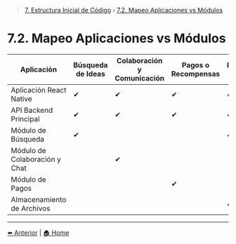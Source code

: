 > [7. Estructura Inicial de Código](../7.md) › [7.2. Mapeo Aplicaciones vs Módulos](7.2.md)

# 7.2. Mapeo Aplicaciones vs Módulos

| Aplicación | Búsqueda de Ideas | Colaboración y Comunicación | Pagos o Recompensas | Publicación de Ideas | Gestión de Perfil |
|---|---|---|---|---|---|
| Aplicación React Native | ✔ | ✔ | ✔ | ✔ | ✔ |
| API Backend Principal | ✔ | ✔ | ✔ | ✔ | ✔ |
| Módulo de Búsqueda | ✔ |  |  | ✔ |  |
| Módulo de Colaboración y Chat |  | ✔ |  |  |  |
| Módulo de Pagos |  |  | ✔ |  |  |
| Almacenamiento de Archivos |  |  |  | ✔ | ✔ |


---

[⬅️ Anterior](../7.1/7.1.md) | [🏠 Home](../../README.md)